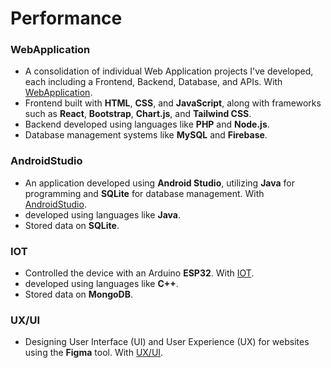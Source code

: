# **Performance**

### **WebApplication**
* A consolidation of individual Web Application projects I've developed, each including a Frontend, Backend, Database, and APIs. With [WebApplication](https://github.com/anandaa033/Project/tree/main/WebApplication).
* Frontend built with **HTML**, **CSS**, and **JavaScript**, along with frameworks such as **React**, **Bootstrap**, **Chart.js**, and **Tailwind CSS**.
* Backend developed using languages like **PHP** and **Node.js**.
* Database management systems like **MySQL** and **Firebase**.
  
### **AndroidStudio**
* An application developed using **Android Studio**, utilizing **Java** for programming and **SQLite** for database management. With [AndroidStudio](https://github.com/anandaa033/Project/tree/main/AndroidStudio).
* developed using languages like **Java**.
* Stored data on **SQLite**.

### **IOT**
* Controlled the device with an Arduino **ESP32**. With [IOT](https://github.com/anandaa033/Project/tree/main/IOT).
* developed using languages like **C++**.
* Stored data on **MongoDB**.

### **UX/UI**
* Designing User Interface (UI) and User Experience (UX) for websites using the **Figma** tool. With [UX/UI](https://github.com/anandaa033/Project/tree/main/UX-UI).

